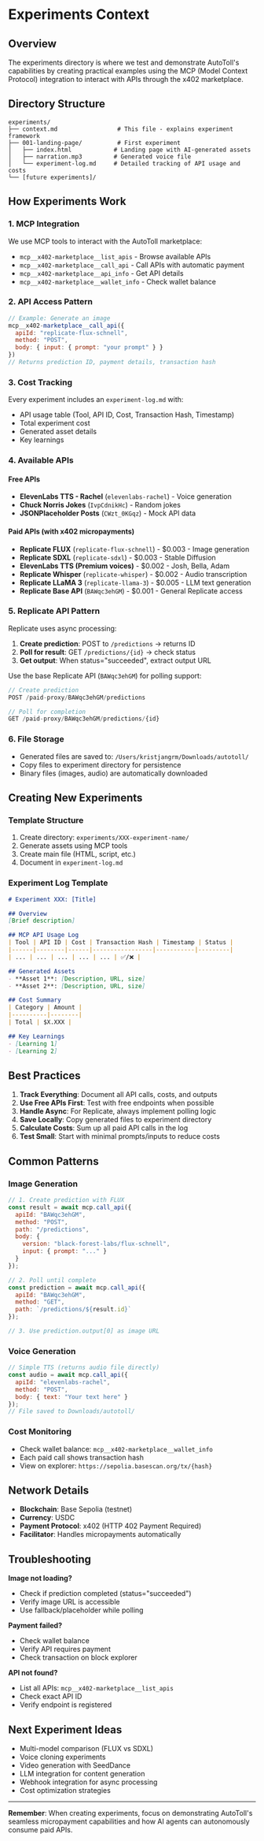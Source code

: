 # Experiments Context

## Overview
The experiments directory is where we test and demonstrate AutoToll's capabilities by creating practical examples using the MCP (Model Context Protocol) integration to interact with APIs through the x402 marketplace.

## Directory Structure
```
experiments/
├── context.md                 # This file - explains experiment framework
├── 001-landing-page/          # First experiment
│   ├── index.html            # Landing page with AI-generated assets
│   ├── narration.mp3         # Generated voice file
│   └── experiment-log.md     # Detailed tracking of API usage and costs
└── [future experiments]/
```

## How Experiments Work

### 1. **MCP Integration**
We use MCP tools to interact with the AutoToll marketplace:
- `mcp__x402-marketplace__list_apis` - Browse available APIs
- `mcp__x402-marketplace__call_api` - Call APIs with automatic payment
- `mcp__x402-marketplace__api_info` - Get API details
- `mcp__x402-marketplace__wallet_info` - Check wallet balance

### 2. **API Access Pattern**
```javascript
// Example: Generate an image
mcp__x402-marketplace__call_api({
  apiId: "replicate-flux-schnell",
  method: "POST",
  body: { input: { prompt: "your prompt" } }
})
// Returns prediction ID, payment details, transaction hash
```

### 3. **Cost Tracking**
Every experiment includes an `experiment-log.md` with:
- API usage table (Tool, API ID, Cost, Transaction Hash, Timestamp)
- Total experiment cost
- Generated asset details
- Key learnings

### 4. **Available APIs**

#### Free APIs
- **ElevenLabs TTS - Rachel** (`elevenlabs-rachel`) - Voice generation
- **Chuck Norris Jokes** (`IvpCdnikHc`) - Random jokes
- **JSONPlaceholder Posts** (`CWzt_0KGqz`) - Mock API data

#### Paid APIs (with x402 micropayments)
- **Replicate FLUX** (`replicate-flux-schnell`) - $0.003 - Image generation
- **Replicate SDXL** (`replicate-sdxl`) - $0.003 - Stable Diffusion
- **ElevenLabs TTS (Premium voices)** - $0.002 - Josh, Bella, Adam
- **Replicate Whisper** (`replicate-whisper`) - $0.002 - Audio transcription
- **Replicate LLaMA 3** (`replicate-llama-3`) - $0.005 - LLM text generation
- **Replicate Base API** (`BAWqc3ehGM`) - $0.001 - General Replicate access

### 5. **Replicate API Pattern**
Replicate uses async processing:
1. **Create prediction**: POST to `/predictions` → returns ID
2. **Poll for result**: GET `/predictions/{id}` → check status
3. **Get output**: When status="succeeded", extract output URL

Use the base Replicate API (`BAWqc3ehGM`) for polling support:
```javascript
// Create prediction
POST /paid-proxy/BAWqc3ehGM/predictions

// Poll for completion
GET /paid-proxy/BAWqc3ehGM/predictions/{id}
```

### 6. **File Storage**
- Generated files are saved to: `/Users/kristjangrm/Downloads/autotoll/`
- Copy files to experiment directory for persistence
- Binary files (images, audio) are automatically downloaded

## Creating New Experiments

### Template Structure
1. Create directory: `experiments/XXX-experiment-name/`
2. Generate assets using MCP tools
3. Create main file (HTML, script, etc.)
4. Document in `experiment-log.md`

### Experiment Log Template
```markdown
# Experiment XXX: [Title]

## Overview
[Brief description]

## MCP API Usage Log
| Tool | API ID | Cost | Transaction Hash | Timestamp | Status |
|------|--------|------|-----------------|-----------|---------|
| ... | ... | ... | ... | ... | ✅/❌ |

## Generated Assets
- **Asset 1**: [Description, URL, size]
- **Asset 2**: [Description, URL, size]

## Cost Summary
| Category | Amount |
|----------|--------|
| Total | $X.XXX |

## Key Learnings
- [Learning 1]
- [Learning 2]
```

## Best Practices

1. **Track Everything**: Document all API calls, costs, and outputs
2. **Use Free APIs First**: Test with free endpoints when possible
3. **Handle Async**: For Replicate, always implement polling logic
4. **Save Locally**: Copy generated files to experiment directory
5. **Calculate Costs**: Sum up all paid API calls in the log
6. **Test Small**: Start with minimal prompts/inputs to reduce costs

## Common Patterns

### Image Generation
```javascript
// 1. Create prediction with FLUX
const result = await mcp.call_api({
  apiId: "BAWqc3ehGM",
  method: "POST",
  path: "/predictions",
  body: {
    version: "black-forest-labs/flux-schnell",
    input: { prompt: "..." }
  }
});

// 2. Poll until complete
const prediction = await mcp.call_api({
  apiId: "BAWqc3ehGM",
  method: "GET",
  path: `/predictions/${result.id}`
});

// 3. Use prediction.output[0] as image URL
```

### Voice Generation
```javascript
// Simple TTS (returns audio file directly)
const audio = await mcp.call_api({
  apiId: "elevenlabs-rachel",
  method: "POST",
  body: { text: "Your text here" }
});
// File saved to Downloads/autotoll/
```

### Cost Monitoring
- Check wallet balance: `mcp__x402-marketplace__wallet_info`
- Each paid call shows transaction hash
- View on explorer: `https://sepolia.basescan.org/tx/{hash}`

## Network Details
- **Blockchain**: Base Sepolia (testnet)
- **Currency**: USDC
- **Payment Protocol**: x402 (HTTP 402 Payment Required)
- **Facilitator**: Handles micropayments automatically

## Troubleshooting

**Image not loading?**
- Check if prediction completed (status="succeeded")
- Verify image URL is accessible
- Use fallback/placeholder while polling

**Payment failed?**
- Check wallet balance
- Verify API requires payment
- Check transaction on block explorer

**API not found?**
- List all APIs: `mcp__x402-marketplace__list_apis`
- Check exact API ID
- Verify endpoint is registered

## Next Experiment Ideas
- Multi-model comparison (FLUX vs SDXL)
- Voice cloning experiments
- Video generation with SeedDance
- LLM integration for content generation
- Webhook integration for async processing
- Cost optimization strategies

---

**Remember**: When creating experiments, focus on demonstrating AutoToll's seamless micropayment capabilities and how AI agents can autonomously consume paid APIs.